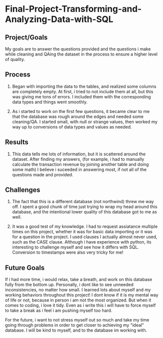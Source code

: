 # Final-Project-Transforming-and-Analyzing-Data-with-SQL

## Project/Goals

My goals are to answer the questions provided and the questions i make while cleaning and QAing the dataset in the process to ensure a higher level of quality.

## Process

1. Began with importing the data to the tables, and realized some columns are completely empty. At first, i tried to not include them at all, but this was giving me tons of errors. I included them with the corresponding data types and things went smoothly.

2. As i started to work on the first few questions, it became clear to me that the database was rough around the edges and needed some cleaning/QA. I started small, with null or strange values, then worked my way up to conversions of data types and values as needed.

## Results

1. This data tells me lots of information, but it is scattered around the dataset. After finding my answers, (for example, i had to manually calculate the transaction revenue by joining another table and doing some math) I believe i suceeded in answering most, if not all of the questions made and provided.

## Challenges

1. The fact that this is a different database (not northwind) threw me way off. I spent a good chunk of time just trying to wrap my head around this database, and the intentional lower quality of this database got to me as well.

2. It was a good test of my knowledge. I had to request assiatance multiple times on this project, whether it was for basic data importing or it was for a question in the project. I used clauses I actually almost never used, such as the CASE clause. Although i have experience with python, its interesting to challenge myself and see how it differs with SQL. Conversion to timestamps were also very tricky for me!

## Future Goals

If i had more time, i would relax, take a breath, and work on this database fully from the bottom up. Personally, i dont like to see unneeded inconsistencies, no matter how small. I learned lots about myself and my working behaviors throughout this project! I dont know if it is my mental way of life or not, because in person i am not the most organized. But when it comes to coding, i love it tidy. Even as i write this i will have to force myself to take a break as i feel i am pushing myself too hard.

For the future, i want to not stress myself out so much and take my time going through problems in order to get closer to achieving my "ideal" database. I will be kind to myself, and to the database im working with.
